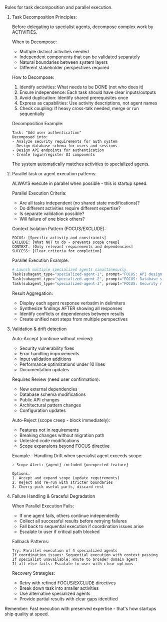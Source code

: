 Rules for task decomposition and parallel execution.

1. Task Decomposition Principles:

    Before delegating to specialist agents, decompose complex work by ACTIVITIES.

    When to Decompose:
    - Multiple distinct activities needed
    - Independent components that can be validated separately  
    - Natural boundaries between system layers
    - Different stakeholder perspectives required
     
    How to Decompose:
    1. Identify activities: What needs to be DONE (not who does it)
    2. Ensure independence: Each task should have clear inputs/outputs
    3. Avoid duplication: Identify shared prerequisites once
    4. Express as capabilities: Use activity descriptions, not agent names
    5. Check coupling: If heavy cross-talk needed, merge or run sequentially

    Decomposition Example:
    ```
    Task: "Add user authentication"
    Decomposed into:
    - Analyze security requirements for auth system
    - Design database schema for users and sessions
    - Design API endpoints for authentication
    - Create login/register UI components
    ```

    The system automatically matches activities to specialized agents.

2. Parallel task or agent execution patterns:

    ALWAYS execute in parallel when possible - this is startup speed.

    Parallel Execution Criteria:
    - Are all tasks independent (no shared state modifications)?
    - Do different activities require different expertise?
    - Is separate validation possible?
    - Will failure of one block others?

    Context Isolation Pattern (FOCUS/EXCLUDE):
    ```
    FOCUS: [Specific activity and constraints]
    EXCLUDE: [What NOT to do - prevents scope creep]
    CONTEXT: [Only relevant requirements and dependencies]
    SUCCESS: [Clear criteria for completion]
    ```

    Parallel Execution Example:
    ```python
    # Launch multiple specialized agents simultaneously
    Task(subagent_type="specialized-agent-1", prompt="FOCUS: API design...")
    Task(subagent_type="specialized-agent-2", prompt="FOCUS: Database schema...")
    Task(subagent_type="specialized-agent-3", prompt="FOCUS: Security review...")
    ```

    Result Aggregation:
    - Display each agent response verbatim in delimiters
    - Synthesize findings AFTER showing all responses
    - Identify conflicts or dependencies between results
    - Create unified next steps from multiple perspectives

3. Validation & drift detection

    Auto-Accept (continue without review):
    - Security vulnerability fixes
    - Error handling improvements
    - Input validation additions
    - Performance optimizations under 10 lines
    - Documentation updates
    
    Requires Review (need user confirmation):
    - New external dependencies
    - Database schema modifications
    - Public API changes
    - Architectural pattern changes
    - Configuration updates
    
    Auto-Reject (scope creep - block immediately):
    - Features not in requirements
    - Breaking changes without migration path
    - Untested code modifications
    - Scope expansions beyond FOCUS directive
    
    Example - Handling Drift when specialist agent exceeds scope:
    ```
    ⚠️ Scope Alert: {agent} included {unexpected feature}
    
    Options:
    1. Accept and expand scope (update requirements)
    2. Reject and re-run with stricter boundaries
    3. Cherry-pick useful parts, discard rest
    ```

4. Failure Handling & Graceful Degradation

    When Parallel Execution Fails:
    - If one agent fails, others continue independently
    - Collect all successful results before retrying failures
    - Fall back to sequential execution if coordination issues arise
    - Escalate to user if critical path blocked

    Fallback Patterns:
    ```
    Try: Parallel execution of 4 specialized agents
    If coordination issues: Sequential execution with context passing
    If specialist unavailable: Route to broader domain agent
    If all else fails: Escalate to user with clear options
    ```

    Recovery Strategies:
    - Retry with refined FOCUS/EXCLUDE directives
    - Break down task into smaller activities
    - Use alternative specialized agents
    - Provide partial results with clear gaps identified

Remember: Fast execution with preserved expertise - that's how startups ship quality at speed.

